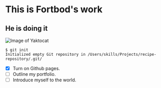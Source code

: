 # This is Fortbod's work
## He is doing it
![Image of Yaktocat](https://octodex.github.com/images/yaktocat.png)
```
$ git init
Initialized empty Git repository in /Users/skills/Projects/recipe-repository/.git/
```
- [x] Turn on Github pages.
- [ ] Outline my portfolio.
- [ ] Introduce myself to the world.
